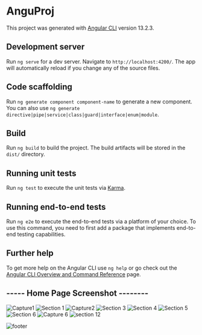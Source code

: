 # AnguProj

This project was generated with [Angular CLI](https://github.com/angular/angular-cli) version 13.2.3.

## Development server

Run `ng serve` for a dev server. Navigate to `http://localhost:4200/`. The app will automatically reload if you change any of the source files.

## Code scaffolding

Run `ng generate component component-name` to generate a new component. You can also use `ng generate directive|pipe|service|class|guard|interface|enum|module`.

## Build

Run `ng build` to build the project. The build artifacts will be stored in the `dist/` directory.

## Running unit tests

Run `ng test` to execute the unit tests via [Karma](https://karma-runner.github.io).

## Running end-to-end tests

Run `ng e2e` to execute the end-to-end tests via a platform of your choice. To use this command, you need to first add a package that implements end-to-end testing capabilities.

## Further help

To get more help on the Angular CLI use `ng help` or go check out the [Angular CLI Overview and Command Reference](https://angular.io/cli) page.


## ----- Home Page Screenshot --------
![Capture1](https://user-images.githubusercontent.com/76258598/187058370-64c75dd1-dda5-4134-9495-c44a4e18c5f8.PNG)
![Section 1](https://user-images.githubusercontent.com/76258598/187058588-9363201b-6994-40ba-8c19-b55e7617281d.PNG)
![Capture2](https://user-images.githubusercontent.com/76258598/187058514-5b5f9c1e-23f2-49fc-8488-3afcb1cfefef.PNG)
![Section 3](https://user-images.githubusercontent.com/76258598/187058711-60caa0f1-03ec-4caf-bff4-be1567c390b1.PNG)
![Section 4](https://user-images.githubusercontent.com/76258598/187058743-8ecc5f96-e17c-4027-9606-d22528f7d870.PNG)
![Section 5](https://user-images.githubusercontent.com/76258598/187058882-7a5c0367-8467-4052-bee8-5e2c5d8511a8.PNG)
![Section 6](https://user-images.githubusercontent.com/76258598/187058898-ddc96cc6-6ae5-4b61-b8de-8c773220853a.PNG)
![Capture 6](https://user-images.githubusercontent.com/76258598/187058946-b6255ccb-0ea7-433b-ad75-8adb44ae9e76.PNG)
![section 12](https://user-images.githubusercontent.com/76258598/187059018-787f4ecb-8681-4937-b398-bb5c2c9d302c.PNG)

![footer](https://user-images.githubusercontent.com/76258598/187058415-b98287c2-b721-4166-b18b-3ea75acdf82a.PNG)



